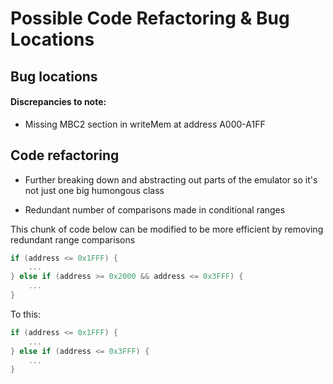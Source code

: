 # Possible Code Refactoring & Bug Locations

## Bug locations

#### Discrepancies to note:
- Missing MBC2 section in writeMem at address A000-A1FF

## Code refactoring
- Further breaking down and abstracting out parts of the emulator so it's not
  just one big humongous class

- Redundant number of comparisons made in conditional ranges

This chunk of code below can be modified to be more efficient by removing
redundant range comparisons

```cpp
if (address <= 0x1FFF) {
    ...
} else if (address >= 0x2000 && address <= 0x3FFF) {
    ...
}
```

To this:

```cpp
if (address <= 0x1FFF) {
    ...
} else if (address <= 0x3FFF) {
    ...
}
```
